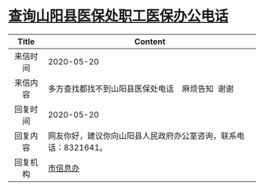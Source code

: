 # <a href="http://www.shangluo.gov.cn/zmhd/ldxxxx.jsp?urltype=leadermail.LeaderMailContentUrl&wbtreeid=1112&leadermailid=5873">查询山阳县医保处职工医保办公电话</a>
| Title |                       Content                        |
|:-----:|------------------------------------------------------|
| 来信时间  | 2020-05-20                                           |
| 来信内容  | 多方查找都找不到山阳县医保处电话    麻烦告知  谢谢                         |
| 回复时间  | 2020-05-20                                           |
| 回复内容  | 网友你好，建议你向山阳县人民政府办公室咨询，联系电话：8321641。                  |
| 回复机构  | <a href="../../categories/agencies/市信息办.md">市信息办</a> |